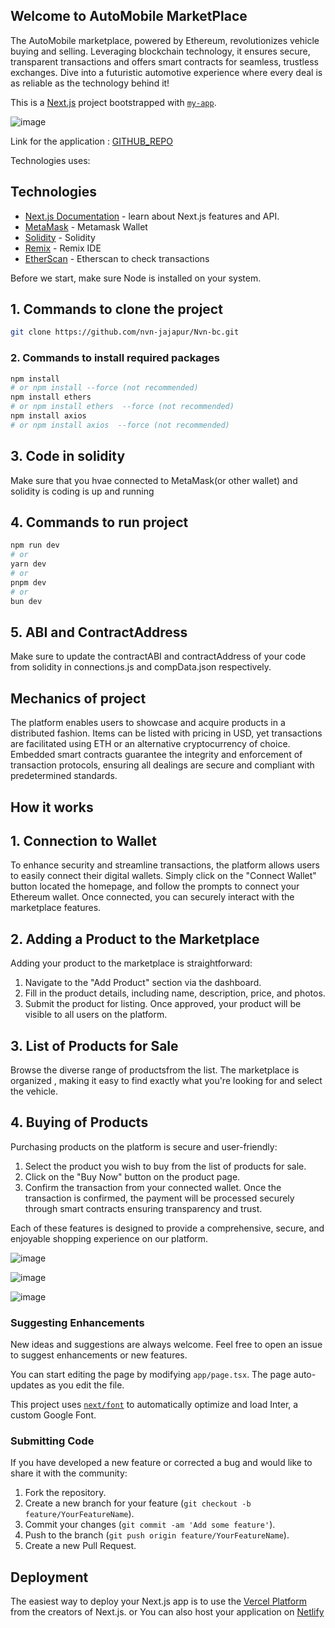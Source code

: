 ## Welcome to AutoMobile MarketPlace
The AutoMobile marketplace, powered by Ethereum, revolutionizes vehicle buying and selling. Leveraging blockchain technology, it ensures secure, transparent transactions and offers smart contracts for seamless, trustless exchanges. Dive into a futuristic automotive experience where every deal is as reliable as the technology behind it!

This is a [Next.js](https://nextjs.org/) project bootstrapped with [`my-app`](https://github.com/vercel/next.js/tree/canary/packages/create-next-app).

![image](https://github.com/nvn-jajapur/Nvn-bc/assets/165442723/03ac318c-a46d-4720-9fb3-64343565d9ac)


Link for the application : [GITHUB_REPO](https://dappcarmarketplace.netlify.app/HomePage)

Technologies uses:

## Technologies

- [Next.js Documentation](https://nextjs.org/docs) - learn about Next.js features and API.
- [MetaMask](https://metamask.io/) - Metamask Wallet
- [Solidity](https://soliditylang.org/) - Solidity
- [Remix](https://remix.ethereum.org/) - Remix IDE
- [EtherScan](https://etherscan.io/) - Etherscan to check transactions

Before we start, make sure Node is installed on your system.
## 1. Commands to clone the project
```bash
git clone https://github.com/nvn-jajapur/Nvn-bc.git
```
### 2. Commands to install required packages
```bash
npm install
# or npm install --force (not recommended)
npm install ethers
# or npm install ethers  --force (not recommended)
npm install axios
# or npm install axios  --force (not recommended)
```
## 3. Code in solidity
Make sure that you hvae connected to MetaMask(or other wallet) and solidity is coding is up and running

## 4. Commands to run project
```bash
npm run dev
# or
yarn dev
# or
pnpm dev
# or
bun dev
```
## 5. ABI and ContractAddress
Make sure to update the contractABI and contractAddress of your code from solidity in connections.js and compData.json respectively.
## Mechanics of project

The platform enables users to showcase and acquire products in a distributed fashion. Items can be listed with pricing in USD, yet transactions are facilitated using ETH or an alternative cryptocurrency of choice. Embedded smart contracts guarantee the integrity and enforcement of transaction protocols, ensuring all dealings are secure and compliant with predetermined standards.

## How it works
## 1. Connection to Wallet
To enhance security and streamline transactions, the platform allows users to easily connect their digital wallets. Simply click on the "Connect Wallet" button located the homepage, and follow the prompts to connect your Ethereum wallet. Once connected, you can securely interact with the marketplace features.

## 2. Adding a Product to the Marketplace
Adding your product to the marketplace is straightforward:
1. Navigate to the "Add Product" section via the dashboard.
2. Fill in the product details, including name, description, price, and photos.
3. Submit the product for listing. Once approved, your product will be visible to all users on the platform.

## 3. List of Products for Sale
Browse the diverse range of productsfrom the list. The marketplace is organized , making it easy to find exactly what you're looking for and select the vehicle.

## 4. Buying of Products
Purchasing products on the platform is secure and user-friendly:
1. Select the product you wish to buy from the list of products for sale.
2. Click on the "Buy Now" button on the product page.
3. Confirm the transaction from your connected wallet. Once the transaction is confirmed, the payment will be processed securely through smart contracts ensuring transparency and trust.

Each of these features is designed to provide a comprehensive, secure, and enjoyable shopping experience on our platform.

![image](https://github.com/nvn-jajapur/Nvn-bc/assets/165442723/2fb3e6c8-c510-4cf8-85e2-25331d66a5c5)

![image](https://github.com/nvn-jajapur/Nvn-bc/assets/165442723/eb0cb01c-6af1-455c-9760-d40f043c4713)


![image](https://github.com/nvn-jajapur/Nvn-bc/assets/165442723/32d06f17-78a6-4f4a-a8cc-0de901153226)





### Suggesting Enhancements
New ideas and suggestions are always welcome. Feel free to open an issue to suggest enhancements or new features.

You can start editing the page by modifying `app/page.tsx`. The page auto-updates as you edit the file.

This project uses [`next/font`](https://nextjs.org/docs/basic-features/font-optimization) to automatically optimize and load Inter, a custom Google Font.

### Submitting Code
If you have developed a new feature or corrected a bug and would like to share it with the community:
1. Fork the repository.
2. Create a new branch for your feature (`git checkout -b feature/YourFeatureName`).
3. Commit your changes (`git commit -am 'Add some feature'`).
4. Push to the branch (`git push origin feature/YourFeatureName`).
5. Create a new Pull Request.


## Deployment

The easiest way to deploy your Next.js app is to use the [Vercel Platform](https://vercel.com/new?utm_medium=default-template&filter=next.js&utm_source=create-next-app&utm_campaign=create-next-app-readme) from the creators of Next.js.
or
You can also host your application on [Netlify](https://www.netlify.com/)

